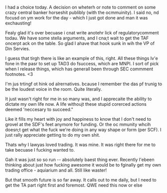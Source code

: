 I had a choice today. A decision on wheterh or note to comment on some crazy central banker horseshit publibly (with the ocmmuinity). I said no, nd focusd on ym work for the day - which I just got done and man it was exchausting!

Fealy glad it's over becuase i cnat write anotehr lick of regulatorycomment todau. We have some stella arguments, and I cna;t wait to get the TAF oncerpt ack on the table. So glad I ahave that hook sunk in wih the VP of Din Servies.

I guess that tirgh there is like an example of this, right. All these things Iv'e fone in the pasr to set up TAD3 do fsuccess, which are MNPI. I sort of pick when I release things, which has generall been through SEC commment footnotes. <3

I'm jus trtingf ot hink od alrernatives. bcause I remember the das pf trunig to be the loudest voice in the room. Quite literally.

It just wasn't right for me in so many was, and I apprecaite the ability to dictate my own life now. A life withoujt these stupid  corerced actions  deemed 'neccesary to succeed."

Like it fills my heart with joy and happiness to know that I don't need to grovel at the SDF's feet anymore for funding. Or the oc mmunity whcih doesn;t get what the fuck we're doing in any way shape or form (per SCF). I just rally appreciate getting to do my own shit.

Thats why I lawyas loved trading. It was mine. It was right there for me to take becuase I fucking wanted to. 

Gah it was just so so run -- absolutely baest thing ever. Recently I'ebeen thinking about just how fucking awesome it would be to fginally get my own trading office - aquiarium and all. Still like waster!

But that smooth future is so far away. It calls out to me daily, but I need to get the TA part right first and foremost. QWE need this now or else
